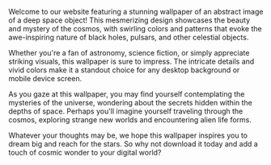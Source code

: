 <!--
Write me content for website with wallpaper "An abstract image of a deep space object, such as a black hole or pulsar, with swirling colors and patterns."
-->

<!--font:Open Sans-->

Welcome to our website featuring a stunning wallpaper of an abstract image of a deep space object! This mesmerizing design showcases the beauty and mystery of the cosmos, with swirling colors and patterns that evoke the awe-inspiring nature of black holes, pulsars, and other celestial objects.

Whether you're a fan of astronomy, science fiction, or simply appreciate striking visuals, this wallpaper is sure to impress. The intricate details and vivid colors make it a standout choice for any desktop background or mobile device screen.

As you gaze at this wallpaper, you may find yourself contemplating the mysteries of the universe, wondering about the secrets hidden within the depths of space. Perhaps you'll imagine yourself traveling through the cosmos, exploring strange new worlds and encountering alien life forms.

Whatever your thoughts may be, we hope this wallpaper inspires you to dream big and reach for the stars. So why not download it today and add a touch of cosmic wonder to your digital world?
